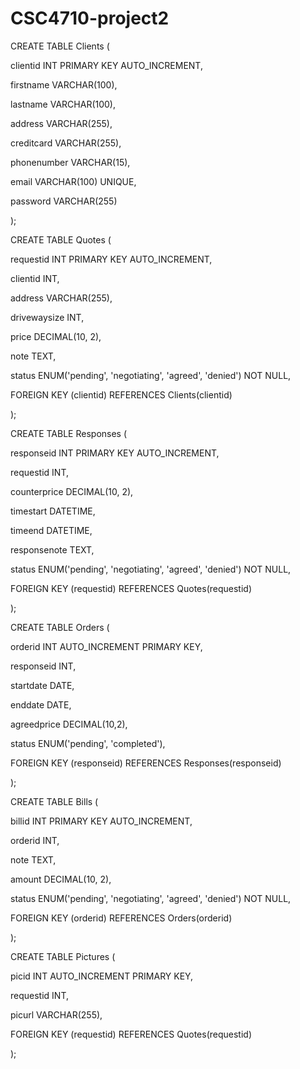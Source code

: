 # CSC4710-project2
CREATE TABLE Clients (

clientid INT PRIMARY KEY AUTO_INCREMENT,

firstname VARCHAR(100),

lastname VARCHAR(100),

address VARCHAR(255),

creditcard VARCHAR(255),

phonenumber VARCHAR(15),

email VARCHAR(100) UNIQUE,

password VARCHAR(255)

);

CREATE TABLE Quotes (

requestid INT PRIMARY KEY AUTO_INCREMENT,

clientid INT,

address VARCHAR(255),

drivewaysize INT,

price DECIMAL(10, 2),

note TEXT,

status ENUM('pending', 'negotiating', 'agreed', 'denied') NOT NULL,

FOREIGN KEY (clientid) REFERENCES Clients(clientid)

);

CREATE TABLE Responses (

responseid INT PRIMARY KEY AUTO_INCREMENT,

requestid INT,

counterprice DECIMAL(10, 2),

timestart DATETIME,

timeend DATETIME,

responsenote TEXT,

status ENUM('pending', 'negotiating', 'agreed', 'denied') NOT NULL,

FOREIGN KEY (requestid) REFERENCES Quotes(requestid)

);

CREATE TABLE Orders (

orderid INT AUTO_INCREMENT PRIMARY KEY,

responseid INT,

startdate DATE,

enddate DATE,

agreedprice DECIMAL(10,2),

status ENUM('pending', 'completed'),

FOREIGN KEY (responseid) REFERENCES Responses(responseid)

);

CREATE TABLE Bills (

billid INT PRIMARY KEY AUTO_INCREMENT,

orderid INT,

note TEXT,

amount DECIMAL(10, 2),

status ENUM('pending', 'negotiating', 'agreed', 'denied') NOT NULL,

FOREIGN KEY (orderid) REFERENCES Orders(orderid)

);

CREATE TABLE Pictures (

picid INT AUTO_INCREMENT PRIMARY KEY,

requestid INT,

picurl VARCHAR(255),

FOREIGN KEY (requestid) REFERENCES Quotes(requestid)

);
